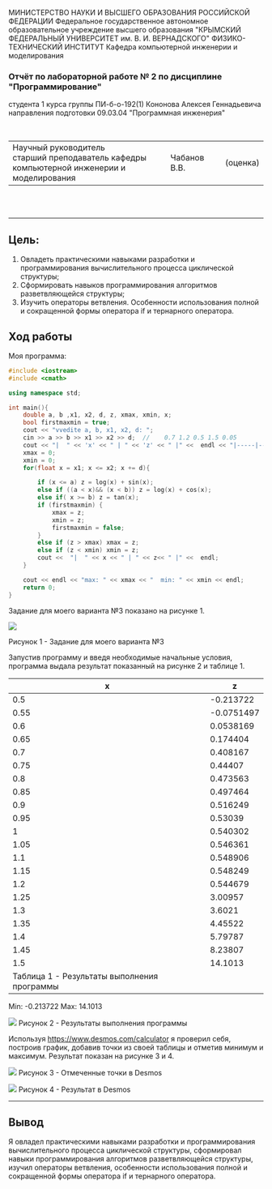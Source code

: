МИНИСТЕРСТВО НАУКИ И ВЫСШЕГО ОБРАЗОВАНИЯ РОССИЙСКОЙ ФЕДЕРАЦИИ Федеральное государственное автономное образовательное учреждение высшего образования "КРЫМСКИЙ ФЕДЕРАЛЬНЫЙ УНИВЕРСИТЕТ им. В. И. ВЕРНАДСКОГО" ФИЗИКО-ТЕХНИЧЕСКИЙ ИНСТИТУТ Кафедра компьютерной инженерии и моделирования



### Отчёт по лабораторной работе № 2 по дисциплине "Программирование"



студента 1 курса группы ПИ-б-о-192(1)
Кононова Алексея Геннадьевича
направления подготовки 09.03.04 "Программная инженерия"

<br/>

<table>
<tr><td>Научный руководитель<br/> старший преподаватель кафедры<br/> компьютерной инженерии и моделирования</td>
<td>Чабанов В.В.</td>
<td>(оценка)</td>
</table>

<br/><br/>

------

## Цель:

1. Овладеть практическими навыками разработки и программирования вычислительного процесса циклической структуры;
2. Сформировать навыков программирования алгоритмов разветвляющейся структуры;
3. Изучить операторы ветвления. Особенности использования полной и сокращенной формы оператора if и тернарного оператора.

## Ход работы

Моя программа:

```C++
#include <iostream>
#include <cmath>

using namespace std;

int main(){
    double a, b ,x1, x2, d, z, xmax, xmin, x;
    bool firstmaxmin = true;
    cout << "vvedite a, b, x1, x2, d: ";
    cin >> a >> b >> x1 >> x2 >> d;  //    0.7 1.2 0.5 1.5 0.05
    cout << "|  " << 'x' << " | " << 'z' << " |" <<  endl << "|-----|-----|" << endl;
    xmax = 0;
    xmin = 0;
    for(float x = x1; x <= x2; x += d){

        if (x <= a) z = log(x) + sin(x);
        else if ((a < x)&& (x < b)) z = log(x) + cos(x);
        else if( x >= b) z = tan(x);
        if (firstmaxmin) {
            xmax = z;
            xmin = z;
            firstmaxmin = false;
        }
        else if (z > xmax) xmax = z;
        else if (z < xmin) xmin = z;
        cout <<  "|  " << x << " | " << z<< " |" <<  endl;
    }

    cout << endl << "max: " << xmax << "  min: " << xmin << endl;
    return 0;
}
```

 Задание для моего варианта №3 показано на рисунке 1.

![](https://raw.githubusercontent.com/ak1light/first-year-programming/master/labs/lab2/images/func.jpg)

Рисунок 1 - Задание для моего варианта №3

Запустив программу и введя необходимые начальные условия, программа выдала результат показанный на рисунке 2  и таблице 1.

| x                                           | z          |
| ------------------------------------------- | ---------- |
| 0.5                                         | -0.213722  |
| 0.55                                        | -0.0751497 |
| 0.6                                         | 0.0538169  |
| 0.65                                        | 0.174404   |
| 0.7                                         | 0.408167   |
| 0.75                                        | 0.44407    |
| 0.8                                         | 0.473563   |
| 0.85                                        | 0.497464   |
| 0.9                                         | 0.516249   |
| 0.95                                        | 0.53039    |
| 1                                           | 0.540302   |
| 1.05                                        | 0.546361   |
| 1.1                                         | 0.548906   |
| 1.15                                        | 0.548249   |
| 1.2                                         | 0.544679   |
| 1.25                                        | 3.00957    |
| 1.3                                         | 3.6021     |
| 1.35                                        | 4.45522    |
| 1.4                                         | 5.79787    |
| 1.45                                        | 8.23807    |
| 1.5                                         | 14.1013    |
| Таблица 1 - Результаты выполнения программы |            |
Min: -0.213722 Max: 14.1013

![](https://raw.githubusercontent.com/ak1light/first-year-programming/master/labs/lab2/images/resultprog.jpg)
Рисунок 2 - Результаты выполнения программы

Используя https://www.desmos.com/calculator я проверил себя, построив график, добавив точки из своей таблицы и отметив минимум и максимум. Результат показан на рисунке 3 и 4.

![](https://raw.githubusercontent.com/ak1light/first-year-programming/master/labs/lab2/images/proverka%20na%20site.jpg)
Рисунок 3 - Отмеченные точки в Desmos

![](https://raw.githubusercontent.com/ak1light/first-year-programming/master/labs/lab2/images/otme4to4ki.jpg)
Рисунок 4  - Результат в Desmos

------

## Вывод

Я овладел практическими навыками разработки и программирования вычислительного процесса циклической структуры, сформировал навыки программирования алгоритмов разветвляющейся структуры, изучил операторы ветвления, особенности использования полной и сокращенной формы оператора if и тернарного оператора.